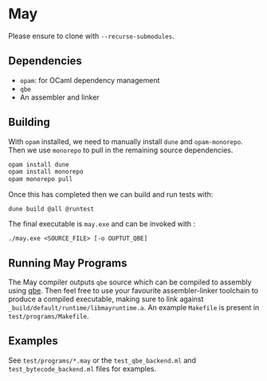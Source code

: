 # May

Please ensure to clone with `--recurse-submodules`.

## Dependencies
- `opam`: for OCaml dependency management
- `qbe`
- An assembler and linker

## Building

With `opam` installed, we need to manually install `dune` and `opam-monorepo`. 
Then we use `monorepo` to pull in the remaining source dependencies.

```sh
opam install dune
opam install monorepo
opam monorepo pull
```

Once this has completed then we can build and run tests with:
```
dune build @all @runtest
```

The final executable is `may.exe` and can be invoked with :

```./may.exe <SOURCE_FILE> [-o OUPTUT_QBE]```

## Running May Programs

The May compiler outputs `qbe` source which can be compiled to assembly using [qbe](https://c9x.me/compile/).
Then feel free to use your favourite assembler-linker toolchain to produce a compiled executable, making sure to link against `_build/default/runtime/libmayruntime.a`.
An example `Makefile` is present in `test/programs/Makefile`.

## Examples

See `test/programs/*.may` or the `test_qbe_backend.ml` and `test_bytecode_backend.ml` files for examples.
